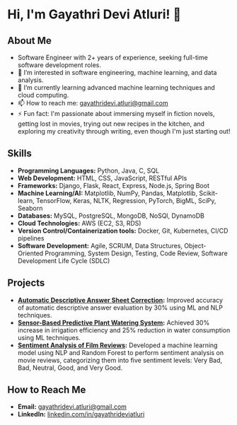 # Hi, I'm Gayathri Devi Atluri! 👋

## About Me
- Software Engineer with 2+ years of experience, seeking full-time software development roles.
- 👀 I’m interested in software engineering, machine learning, and data analysis.
- 🌱 I’m currently learning advanced machine learning techniques and cloud computing.
- 📫 How to reach me: [gayathridevi.atluri@gmail.com](mailto:gayathridevi.atluri@gmail.com)
- ⚡ Fun fact: I'm passionate about immersing myself in fiction novels, getting lost in movies, trying out new recipes in the kitchen, and exploring my creativity through writing, even though I'm just starting out!

## Skills
- **Programming Languages:** Python, Java, C, SQL
- **Web Development:** HTML, CSS, JavaScript, RESTful APIs
- **Frameworks:** Django, Flask, React, Express, Node.js, Spring Boot
- **Machine Learning/AI:** Matplotlib, NumPy, Pandas, Matplotlib, Scikit-learn, TensorFlow, Keras, NLTK, Regression, PyTorch, BigML, SciPy, Seaborn
- **Databases:** MySQL, PostgreSQL, MongoDB, NoSQl, DynamoDB
- **Cloud Technologies:** AWS (EC2, S3, RDS)
- **Version Control/Containerization tools:** Docker, Git, Kubernetes, CI/CD pipelines
- **Software Development:** Agile, SCRUM, Data Structures, Object-Oriented Programming, System Design, Testing, Code Review, Software Development Life Cycle (SDLC)

## Projects
- **[Automatic Descriptive Answer Sheet Correction](https://github.com/gayathrideviatluri/AutoCorrect-AI-Enhanced-Descriptive-Answer-Evaluation-):** Improved accuracy of automatic descriptive answer evaluation by 30% using ML and NLP techniques.
- **[Sensor-Based Predictive Plant Watering System](https://github.com/gayathrideviatluri/Sensor-Based-Predictive-Plant-Watering-System):** Achieved 30% increase in irrigation efficiency and 25% reduction in water consumption using ML techniques.
- **[Sentiment Analysis of Film Reviews](https://github.com/gayathrideviatluri/Sentiment-Analysis-of-Film-Reviews):** Developed a machine learning model using NLP and Random Forest to perform sentiment analysis on movie reviews, categorizing them into five sentiment levels: Very Bad, Bad, Neutral, Good, and Very Good.

## How to Reach Me
- **Email:** [gayathridevi.atluri@gmail.com](mailto:gayathridevi.atluri@gmail.com)
- **LinkedIn:** [linkedin.com/in/gayathrideviatluri](https://www.linkedin.com/in/gayathri-devi-atluri/)

<!---
gayathrideviatluri/gayathrideviatluri is a ✨ special ✨ repository because its `README.md` (this file) appears on your GitHub profile.
You can click the Preview link to take a look at your changes.
--->
